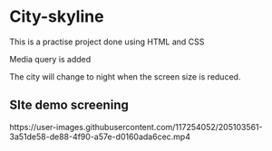 # City-skyline
<p> This is a practise project done using HTML and CSS</p>
<p>Media query is added </p>
<p>The city will change to night when the screen size is reduced.</p>

<h2>SIte demo screening</h2>
https://user-images.githubusercontent.com/117254052/205103561-3a51de58-de88-4f90-a57e-d0160ada6cec.mp4

